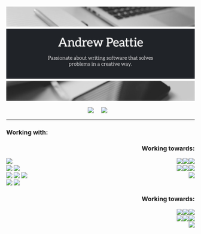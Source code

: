 ![Profile Header Image](https://github.com/atrp87/atrp87/blob/main/images/Github_Banner.jpg)

<p align='center'>
   <a href="https://www.linkedin.com/in/andrew-peattie/"><img src="https://img.shields.io/badge/linkedin-%230077B5.svg?&style=for-the-badge&logo=linkedin&logoColor=white" /></a>&nbsp;&nbsp;&nbsp;&nbsp;
  <a href="mailto:drewpeattie@hotmail.com?subject=Hello%20Andrew"><img src="https://img.shields.io/badge/Outlook-%23007ACC.svg?&style=for-the-badge&logo=gmail&logoColor=white" /></a>&nbsp;&nbsp;&nbsp;&nbsp;
</P>

<hr>

<h3> Working with: </h3> <h3 align='right'> Working towards:</h3>
<p>
  <img src="https://img.shields.io/badge/git%20-%23F05033.svg?&style=for-the-badge&logo=git&logoColor=white" />
   <img align='right'src="https://img.shields.io/badge/typescript%20-%23007ACC.svg?&style=for-the-badge&logo=typescript&logoColor=white" />
   <img align='right'src="https://img.shields.io/badge/redux%20-%23593d88.svg?&style=for-the-badge&logo=redux&logoColor=white" />
   <img align='right'src="https://img.shields.io/badge/react_router%20-CA4245.svg?&style=for-the-badge&logo=react-router&logoColor=white" /><br>
  <img src="https://img.shields.io/badge/html5%20-%23E34F26.svg?&style=for-the-badge&logo=html5&logoColor=white" />
  <img src="https://img.shields.io/badge/css3%20-%231572B6.svg?&style=for-the-badge&logo=css3&logoColor=white" />
   <img align='right'src="https://img.shields.io/badge/typescript%20-%23007ACC.svg?&style=for-the-badge&logo=typescript&logoColor=white" />
   <img align='right'src="https://img.shields.io/badge/redux%20-%23593d88.svg?&style=for-the-badge&logo=redux&logoColor=white" />
   <img align='right'src="https://img.shields.io/badge/react_router%20-CA4245.svg?&style=for-the-badge&logo=react-router&logoColor=white" /><br>
  <img src="https://img.shields.io/badge/javascript-%23F7DF1E.svg?&style=for-the-badge&logo=javascript&logoColor=black" />
   <img align='right'src="https://img.shields.io/badge/firebase%20-%23039BE5.svg?&style=for-the-badge&logo=firebase" />
  <img src="https://img.shields.io/badge/node.js%20-%2343853D.svg?&style=for-the-badge&logo=node.js&logoColor=white" />
  <img src="https://img.shields.io/badge/react%20-%2320232a.svg?&style=for-the-badge&logo=react&logoColor=%2361DAFB" /><br>
  <img src="https://img.shields.io/badge/express.js%20-%23404d59.svg?&style=for-the-badge" />
  <img src="https://img.shields.io/badge/MongoDB-%234ea94b.svg?&style=for-the-badge&logo=mongodb&logoColor=white" />
</p>

<h3 align='right'> Working towards:</h3>
<p>
   <img align='right'src="https://img.shields.io/badge/typescript%20-%23007ACC.svg?&style=for-the-badge&logo=typescript&logoColor=white" />
   <img align='right'src="https://img.shields.io/badge/redux%20-%23593d88.svg?&style=for-the-badge&logo=redux&logoColor=white" />
   <img align='right'src="https://img.shields.io/badge/react_router%20-CA4245.svg?&style=for-the-badge&logo=react-router&logoColor=white" /><br>
   <img align='right'src="https://img.shields.io/badge/typescript%20-%23007ACC.svg?&style=for-the-badge&logo=typescript&logoColor=white" />
   <img align='right'src="https://img.shields.io/badge/redux%20-%23593d88.svg?&style=for-the-badge&logo=redux&logoColor=white" />
   <img align='right'src="https://img.shields.io/badge/react_router%20-CA4245.svg?&style=for-the-badge&logo=react-router&logoColor=white" /><br>
   <img align='right'src="https://img.shields.io/badge/firebase%20-%23039BE5.svg?&style=for-the-badge&logo=firebase" />
</p>
